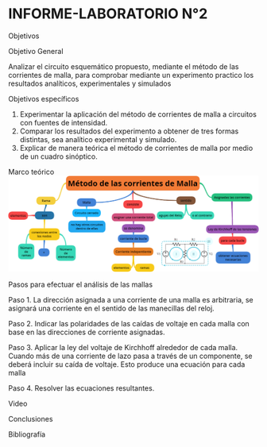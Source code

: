 # INFORME-LABORATORIO N°2

 Objetivos

Objetivo General

Analizar el circuito esquemático propuesto, mediante el método de las corrientes de malla, para comprobar mediante un experimento practico los resultados analíticos, experimentales y simulados  

Objetivos específicos 

 1. Experimentar la aplicación del método de corrientes de malla a circuitos con fuentes de intensidad.
 2. Comparar los resultados del experimento a obtener de tres formas distintas, sea analítico experimental y simulado. 
 3. Explicar de manera teórica el método de corrientes de malla por medio de un cuadro sinóptico.

Marco teórico
![](https://github.com/BENLLAMIN69/INFORME-LABORATORIO/blob/main/Ima/png%20(4).png)

Pasos para efectuar el análisis de las mallas

Paso 1. La dirección asignada a una corriente de una malla es arbitraria, se asignará una corriente en el sentido de las manecillas del reloj. 

Paso 2. Indicar las polaridades de las caídas de voltaje en cada malla con base en las direcciones de corriente asignadas.

Paso 3. Aplicar la ley del voltaje de Kirchhoff alrededor de cada malla. Cuando más de una
corriente de lazo pasa a través de un componente, se deberá incluir su caída de voltaje. Esto produce una ecuación para cada malla

Paso 4. Resolver las ecuaciones resultantes.

 
Video
  
Conclusiones 
  
Bibliografía 
